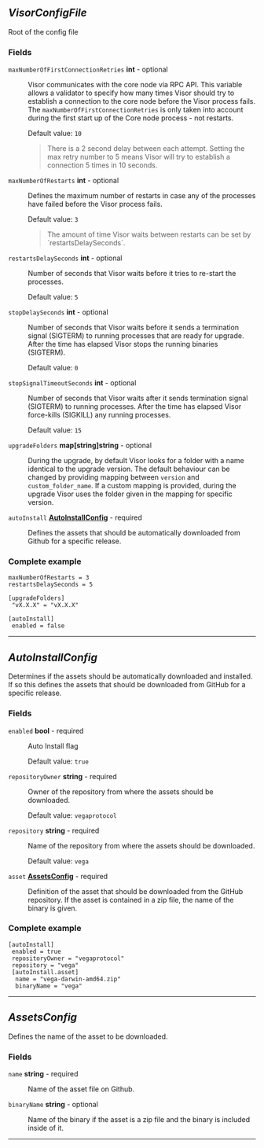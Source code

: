 





## *VisorConfigFile*
Root of the config file


### Fields

<dl>
<dt>
	<code>maxNumberOfFirstConnectionRetries</code>  <strong>int</strong>  - optional
</dt>

<dd>

Visor communicates with the core node via RPC API.
This variable allows a validator to specify how many times Visor should try to establish a connection to the core node before the Visor process fails.
The `maxNumberOfFirstConnectionRetries` is only taken into account during the first start up of the Core node process - not restarts.



Default value: <code>10</code>

<blockquote>There is a 2 second delay between each attempt. Setting the max retry number to 5 means Visor will try to establish a connection 5 times in 10 seconds.
</blockquote>
</dd>

<dt>
	<code>maxNumberOfRestarts</code>  <strong>int</strong>  - optional
</dt>

<dd>

Defines the maximum number of restarts in case any of
the processes have failed before the Visor process fails.



Default value: <code>3</code>

<blockquote>The amount of time Visor waits between restarts can be set by `restartsDelaySeconds`.
</blockquote>
</dd>

<dt>
	<code>restartsDelaySeconds</code>  <strong>int</strong>  - optional
</dt>

<dd>

Number of seconds that Visor waits before it tries to re-start the processes.



Default value: <code>5</code>
</dd>

<dt>
	<code>stopDelaySeconds</code>  <strong>int</strong>  - optional
</dt>

<dd>

Number of seconds that Visor waits before it sends a termination signal (SIGTERM) to running processes
that are ready for upgrade.
After the time has elapsed Visor stops the running binaries (SIGTERM).



Default value: <code>0</code>
</dd>

<dt>
	<code>stopSignalTimeoutSeconds</code>  <strong>int</strong>  - optional
</dt>

<dd>

Number of seconds that Visor waits after it sends termination signal (SIGTERM) to running processes.
After the time has elapsed Visor force-kills (SIGKILL) any running processes.



Default value: <code>15</code>
</dd>

<dt>
	<code>upgradeFolders</code>  <strong>map[string]string</strong>  - optional
</dt>

<dd>

During the upgrade, by default Visor looks for a folder with a name identical to the upgrade version.
The default behaviour can be changed by providing mapping between `version` and `custom_folder_name`.
If a custom mapping is provided, during the upgrade Visor uses the folder given in the mapping for specific version.


</dd>

<dt>
	<code>autoInstall</code>  <strong><a href="#autoinstallconfig">AutoInstallConfig</a></strong>  - required
</dt>

<dd>

Defines the assets that should be automatically downloaded from Github for a specific release.


</dd>



### Complete example


```hcl
maxNumberOfRestarts = 3
restartsDelaySeconds = 5

[upgradeFolders]
 "vX.X.X" = "vX.X.X"

[autoInstall]
 enabled = false

```


</dl>

---


## *AutoInstallConfig*
Determines if the assets should be automatically downloaded and installed. If so this defines the assets that should be downloaded from GitHub for a specific release.


### Fields

<dl>
<dt>
	<code>enabled</code>  <strong>bool</strong>  - required
</dt>

<dd>

Auto Install flag


Default value: <code>true</code>
</dd>

<dt>
	<code>repositoryOwner</code>  <strong>string</strong>  - required
</dt>

<dd>

Owner of the repository from where the assets should be downloaded.


Default value: <code>vegaprotocol</code>
</dd>

<dt>
	<code>repository</code>  <strong>string</strong>  - required
</dt>

<dd>

Name of the repository from where the assets should be downloaded.


Default value: <code>vega</code>
</dd>

<dt>
	<code>asset</code>  <strong><a href="#assetsconfig">AssetsConfig</a></strong>  - required
</dt>

<dd>

Definition of the asset that should be downloaded from the GitHub repository.
If the asset is contained in a zip file, the name of the binary is given.


</dd>



### Complete example


```hcl
[autoInstall]
 enabled = true
 repositoryOwner = "vegaprotocol"
 repository = "vega"
 [autoInstall.asset]
  name = "vega-darwin-amd64.zip"
  binaryName = "vega"

```


</dl>

---


## *AssetsConfig*
Defines the name of the asset to be downloaded.


### Fields

<dl>
<dt>
	<code>name</code>  <strong>string</strong>  - required
</dt>

<dd>

Name of the asset file on Github.

</dd>

<dt>
	<code>binaryName</code>  <strong>string</strong>  - optional
</dt>

<dd>

Name of the binary if the asset is a zip file and the binary is included inside of it.


</dd>



</dl>

---


